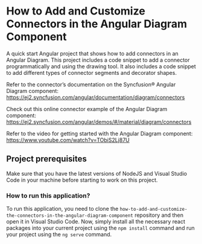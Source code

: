 # How to Add and Customize Connectors in the Angular Diagram Component 

A quick start Angular project that shows how to add connectors in an Angular Diagram. This project includes a code snippet to add a connector programmatically and using the drawing tool. It also includes a code snippet to add different types of connector segments and decorator shapes.

Refer to the connector’s documentation on the Syncfusion&reg; Angular Diagram component: 
https://ej2.syncfusion.com/angular/documentation/diagram/connectors 

Check out this online connector example of the Angular Diagram component: 
https://ej2.syncfusion.com/angular/demos/#/material/diagram/connectors 

Refer to the video for getting started with the Angular Diagram component:
https://www.youtube.com/watch?v=TObiS2Lj87U 


## Project prerequisites

Make sure that you have the latest versions of NodeJS and Visual Studio Code in your machine before starting to work on this project.

### How to run this application?

To run this application, you need to clone the `how-to-add-and-customize-the-connectors-in-the-angular-diagram-component` repository and then open it in Visual Studio Code. Now, simply install all the necessary react packages into your current project using the `npm install` command and run your project using the `ng serve` command.
